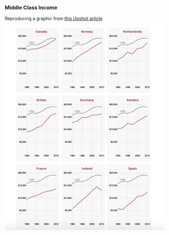 ###  Middle Class Income

Reproducing a graphic from <a href="https://www.nytimes.com/2014/04/23/upshot/the-american-middle-class-is-no-longer-the-worlds-richest.html?rref=upshot">this Upshot article</a>

![](d1.png)